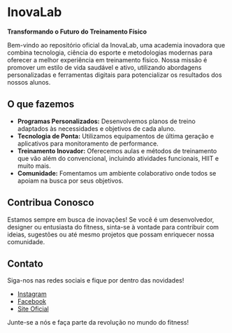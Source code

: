 # InovaLab

**Transformando o Futuro do Treinamento Físico**

Bem-vindo ao repositório oficial da InovaLab, uma academia inovadora que combina tecnologia, ciência do esporte e metodologias modernas para oferecer a melhor experiência em treinamento físico. Nossa missão é promover um estilo de vida saudável e ativo, utilizando abordagens personalizadas e ferramentas digitais para potencializar os resultados dos nossos alunos.

## O que fazemos

- **Programas Personalizados:** Desenvolvemos planos de treino adaptados às necessidades e objetivos de cada aluno.
- **Tecnologia de Ponta:** Utilizamos equipamentos de última geração e aplicativos para monitoramento de performance.
- **Treinamento Inovador:** Oferecemos aulas e métodos de treinamento que vão além do convencional, incluindo atividades funcionais, HIIT e muito mais.
- **Comunidade:** Fomentamos um ambiente colaborativo onde todos se apoiam na busca por seus objetivos.

## Contribua Conosco

Estamos sempre em busca de inovações! Se você é um desenvolvedor, designer ou entusiasta do fitness, sinta-se à vontade para contribuir com ideias, sugestões ou até mesmo projetos que possam enriquecer nossa comunidade.

## Contato

Siga-nos nas redes sociais e fique por dentro das novidades! 

- [Instagram](link)
- [Facebook](link)
- [Site Oficial](link)

Junte-se a nós e faça parte da revolução no mundo do fitness!
